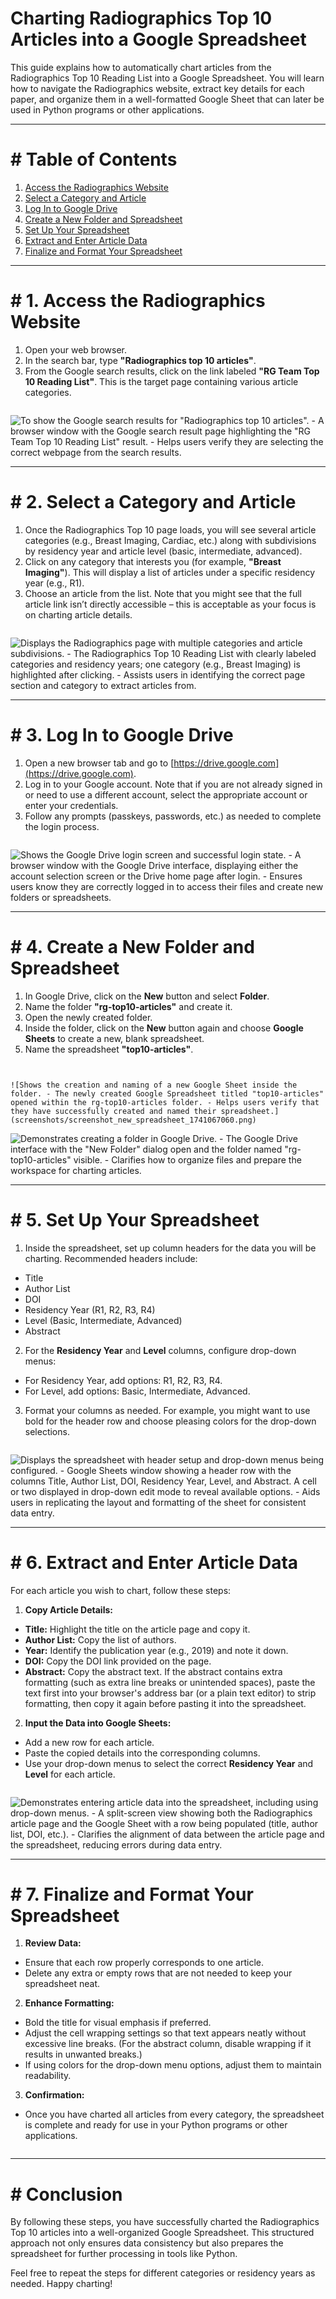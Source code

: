 # Charting Radiographics Top 10 Articles into a Google Spreadsheet

This guide explains how to automatically chart articles from the Radiographics Top 10 Reading List into a Google Spreadsheet. You will learn how to navigate the Radiographics website, extract key details for each paper, and organize them in a well-formatted Google Sheet that can later be used in Python programs or other applications.

---

# # Table of Contents

1. [Access the Radiographics Website](#1-access-the-radiographics-website)
2. [Select a Category and Article](#2-select-a-category-and-article)
3. [Log In to Google Drive](#3-log-in-to-google-drive)
4. [Create a New Folder and Spreadsheet](#4-create-a-new-folder-and-spreadsheet)
5. [Set Up Your Spreadsheet](#5-set-up-your-spreadsheet)
6. [Extract and Enter Article Data](#6-extract-and-enter-article-data)
7. [Finalize and Format Your Spreadsheet](#7-finalize-and-format-your-spreadsheet)

---

# # 1. Access the Radiographics Website

1. Open your web browser.
2. In the search bar, type **"Radiographics top 10 articles"**.
3. From the Google search results, click on the link labeled **"RG Team Top 10 Reading List"**. This is the target page containing various article categories.

```

```

![To show the Google search results for "Radiographics top 10 articles". - A browser window with the Google search result page highlighting the "RG Team Top 10 Reading List" result. - Helps users verify they are selecting the correct webpage from the search results.](screenshots/screenshot_radiographics_search_1741067012.png)

---

# # 2. Select a Category and Article

1. Once the Radiographics Top 10 page loads, you will see several article categories (e.g., Breast Imaging, Cardiac, etc.) along with subdivisions by residency year and article level (basic, intermediate, advanced).
2. Click on any category that interests you (for example, **"Breast Imaging"**). This will display a list of articles under a specific residency year (e.g., R1).
3. Choose an article from the list. Note that you might see that the full article link isn’t directly accessible – this is acceptable as your focus is on charting article details.

```

```

![Displays the Radiographics page with multiple categories and article subdivisions. - The Radiographics Top 10 Reading List with clearly labeled categories and residency years; one category (e.g., Breast Imaging) is highlighted after clicking. - Assists users in identifying the correct page section and category to extract articles from.](screenshots/screenshot_category_selection_1741067022.png)

---

# # 3. Log In to Google Drive

1. Open a new browser tab and go to [https://drive.google.com](https://drive.google.com).
2. Log in to your Google account. Note that if you are not already signed in or need to use a different account, select the appropriate account or enter your credentials.
3. Follow any prompts (passkeys, passwords, etc.) as needed to complete the login process.

```

```

![Shows the Google Drive login screen and successful login state. - A browser window with the Google Drive interface, displaying either the account selection screen or the Drive home page after login. - Ensures users know they are correctly logged in to access their files and create new folders or spreadsheets.](screenshots/screenshot_drive_login_1741067031.png)

---

# # 4. Create a New Folder and Spreadsheet

1. In Google Drive, click on the **New** button and select **Folder**.
2. Name the folder **"rg-top10-articles"** and create it.
3. Open the newly created folder.
4. Inside the folder, click on the **New** button again and choose **Google Sheets** to create a new, blank spreadsheet.
5. Name the spreadsheet **"top10-articles"**.

```


![Shows the creation and naming of a new Google Sheet inside the folder. - The newly created Google Spreadsheet titled "top10-articles" opened within the rg-top10-articles folder. - Helps users verify that they have successfully created and named their spreadsheet.](screenshots/screenshot_new_spreadsheet_1741067060.png)
```

![Demonstrates creating a folder in Google Drive. - The Google Drive interface with the "New Folder" dialog open and the folder named "rg-top10-articles" visible. - Clarifies how to organize files and prepare the workspace for charting articles.](screenshots/screenshot_new_folder_1741067043.png)

---

# # 5. Set Up Your Spreadsheet

1. Inside the spreadsheet, set up column headers for the data you will be charting. Recommended headers include:
- Title
- Author List
- DOI
- Residency Year (R1, R2, R3, R4)
- Level (Basic, Intermediate, Advanced)
- Abstract

2. For the **Residency Year** and **Level** columns, configure drop-down menus:
- For Residency Year, add options: R1, R2, R3, R4.
- For Level, add options: Basic, Intermediate, Advanced.

3. Format your columns as needed. For example, you might want to use bold for the header row and choose pleasing colors for the drop-down selections.

```

```

![Displays the spreadsheet with header setup and drop-down menus being configured. - Google Sheets window showing a header row with the columns Title, Author List, DOI, Residency Year, Level, and Abstract. A cell or two displayed in drop-down edit mode to reveal available options. - Aids users in replicating the layout and formatting of the sheet for consistent data entry.](screenshots/screenshot_spreadsheet_setup_1741067081.png)

---

# # 6. Extract and Enter Article Data

For each article you wish to chart, follow these steps:

1. **Copy Article Details:**
- **Title:** Highlight the title on the article page and copy it.
- **Author List:** Copy the list of authors.
- **Year:** Identify the publication year (e.g., 2019) and note it down.
- **DOI:** Copy the DOI link provided on the page.
- **Abstract:** Copy the abstract text. If the abstract contains extra formatting (such as extra line breaks or unintended spaces), paste the text first into your browser's address bar (or a plain text editor) to strip formatting, then copy it again before pasting it into the spreadsheet.

2. **Input the Data into Google Sheets:**
- Add a new row for each article.
- Paste the copied details into the corresponding columns.
- Use your drop-down menus to select the correct **Residency Year** and **Level** for each article.

```

```

![Demonstrates entering article data into the spreadsheet, including using drop-down menus. - A split-screen view showing both the Radiographics article page and the Google Sheet with a row being populated (title, author list, DOI, etc.). - Clarifies the alignment of data between the article page and the spreadsheet, reducing errors during data entry.](screenshots/screenshot_data_entry_1741067090.png)

---

# # 7. Finalize and Format Your Spreadsheet

1. **Review Data:**
- Ensure that each row properly corresponds to one article.
- Delete any extra or empty rows that are not needed to keep your spreadsheet neat.

2. **Enhance Formatting:**
- Bold the title for visual emphasis if preferred.
- Adjust the cell wrapping settings so that text appears neatly without excessive line breaks. (For the abstract column, disable wrapping if it results in unwanted breaks.)
- If using colors for the drop-down menu options, adjust them to maintain readability.

3. **Confirmation:**
- Once you have charted all articles from every category, the spreadsheet is complete and ready for use in your Python programs or other applications.

```

```

---

# # Conclusion

By following these steps, you have successfully charted the Radiographics Top 10 articles into a well-organized Google Spreadsheet. This structured approach not only ensures data consistency but also prepares the spreadsheet for further processing in tools like Python.

Feel free to repeat the steps for different categories or residency years as needed. Happy charting!